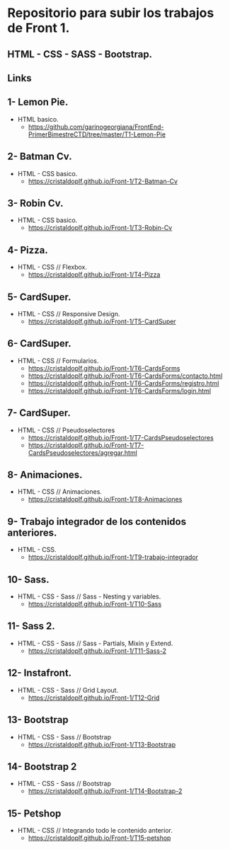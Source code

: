 # Repositorio para subir los trabajos de Front 1.

## HTML - CSS - SASS - Bootstrap.


## Links

## 1- Lemon Pie.
- HTML basico.
    - https://github.com/garinogeorgiana/FrontEnd-PrimerBimestreCTD/tree/master/T1-Lemon-Pie


## 2- Batman Cv.
-  HTML - CSS basico.
    - https://cristaldoplf.github.io/Front-1/T2-Batman-Cv


## 3- Robin Cv. 
- HTML - CSS basico.
    - https://cristaldoplf.github.io/Front-1/T3-Robin-Cv


## 4- Pizza. 
- HTML - CSS // Flexbox.
    - https://cristaldoplf.github.io/Front-1/T4-Pizza


## 5- CardSuper.
- HTML - CSS // Responsive Design.
    - https://cristaldoplf.github.io/Front-1/T5-CardSuper


## 6- CardSuper.
- HTML - CSS // Formularios.
    - https://cristaldoplf.github.io/Front-1/T6-CardsForms
    - https://cristaldoplf.github.io/Front-1/T6-CardsForms/contacto.html
    - https://cristaldoplf.github.io/Front-1/T6-CardsForms/registro.html
    - https://cristaldoplf.github.io/Front-1/T6-CardsForms/login.html


## 7- CardSuper.
- HTML - CSS // Pseudoselectores
    - https://cristaldoplf.github.io/Front-1/T7-CardsPseudoselectores
    - https://cristaldoplf.github.io/Front-1/T7-CardsPseudoselectores/agregar.html


## 8- Animaciones.
- HTML - CSS // Animaciones.
    - https://cristaldoplf.github.io/Front-1/T8-Animaciones


## 9- Trabajo integrador de los contenidos anteriores.
- HTML - CSS.
    - https://cristaldoplf.github.io/Front-1/T9-trabajo-integrador


## 10- Sass.
- HTML - CSS - Sass // Sass - Nesting y variables.
    - https://cristaldoplf.github.io/Front-1/T10-Sass


## 11- Sass 2.
- HTML - CSS - Sass // Sass - Partials, Mixin y Extend.
    - https://cristaldoplf.github.io/Front-1/T11-Sass-2


## 12- Instafront.
- HTML - CSS - Sass // Grid Layout.
    - https://cristaldoplf.github.io/Front-1/T12-Grid


## 13- Bootstrap
- HTML - CSS - Sass // Bootstrap
    - https://cristaldoplf.github.io/Front-1/T13-Bootstrap


## 14- Bootstrap 2
- HTML - CSS - Sass // Bootstrap
    - https://cristaldoplf.github.io/Front-1/T14-Bootstrap-2


## 15- Petshop
- HTML - CSS // Integrando todo le contenido anterior.
    - https://cristaldoplf.github.io/Front-1/T15-petshop
